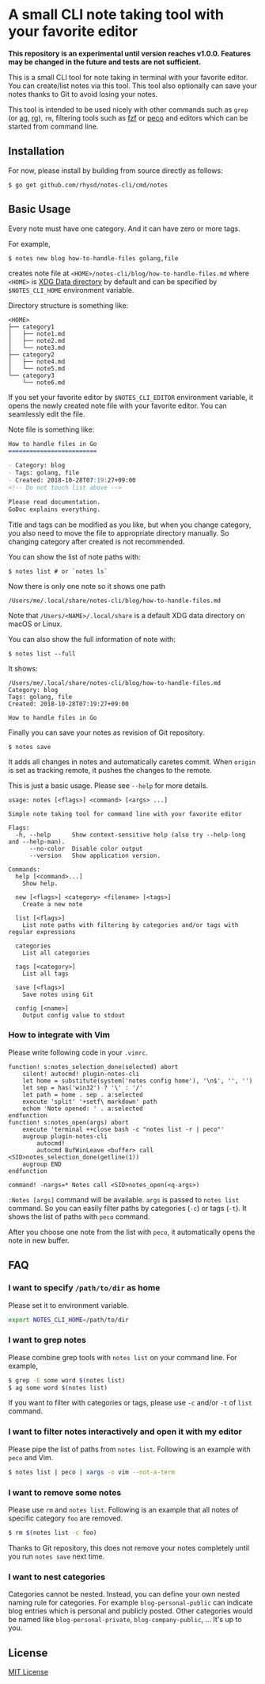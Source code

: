 A small CLI note taking tool with your favorite editor
======================================================

**This repository is an experimental until version reaches v1.0.0. Features may be changed in the future and tests are not sufficient.**

This is a small CLI tool for note taking in terminal with your favorite editor.
You can create/list notes via this tool.
This tool also optionally can save your notes thanks to Git to avoid losing your notes.

This tool is intended to be used nicely with other commands such as `grep` (or [ag][], [rg][]),
`rm`, filtering tools such as [fzf][] or [peco][] and editors which can be started from command line.

## Installation

For now, please install by building from source directly as follows:

```
$ go get github.com/rhysd/notes-cli/cmd/notes
```

## Basic Usage

Every note must have one category. And it can have zero or more tags.

For example,

```
$ notes new blog how-to-handle-files golang,file
```

creates note file at `<HOME>/notes-cli/blog/how-to-handle-files.md` where `<HOME>` is
[XDG Data directory][xdg-dirs] by default and can be specified by `$NOTES_CLI_HOME` environment
variable.

Directory structure is something like:

```
<HOME>
├── category1
│   ├── note1.md
│   ├── note2.md
│   └── note3.md
├── category2
│   ├── note4.md
│   └── note5.md
└── category3
    └── note6.md
```

If you set your favorite editor by `$NOTES_CLI_EDITOR` environment variable, it opens the newly
created note file with your favorite editor. You can seamlessly edit the file.

Note file is something like:

```markdown
How to handle files in Go
=========================

- Category: blog
- Tags: golang, file
- Created: 2018-10-28T07:19:27+09:00
<!-- Do not touch list above -->

Please read documentation.
GoDoc explains everything.
```

Title and tags can be modified as you like, but when you change category, you also need to move
the file to appropriate directory manually. So changing category after created is not recommended.

You can show the list of note paths with:

```
$ notes list # or `notes ls`
```

Now there is only one note so it shows one path

```
/Users/me/.local/share/notes-cli/blog/how-to-handle-files.md
```

Note that `/Users/<NAME>/.local/share` is a default XDG data directory on macOS or Linux.

You can also show the full information of note with:

```
$ notes list --full
```

It shows:

```
/Users/me/.local/share/notes-cli/blog/how-to-handle-files.md
Category: blog
Tags: golang, file
Created: 2018-10-28T07:19:27+09:00

How to handle files in Go

```

Finally you can save your notes as revision of Git repository.

```
$ notes save
```

It adds all changes in notes and automatically caretes commit.
When `origin` is set as tracking remote, it pushes the changes to the remote.

This is just a basic usage. Please see `--help` for more details.

```
usage: notes [<flags>] <command> [<args> ...]

Simple note taking tool for command line with your favorite editor

Flags:
  -h, --help      Show context-sensitive help (also try --help-long and --help-man).
      --no-color  Disable color output
      --version   Show application version.

Commands:
  help [<command>...]
    Show help.

  new [<flags>] <category> <filename> [<tags>]
    Create a new note

  list [<flags>]
    List note paths with filtering by categories and/or tags with regular expressions

  categories
    List all categories

  tags [<category>]
    List all tags

  save [<flags>]
    Save notes using Git

  config [<name>]
    Output config value to stdout

```

### How to integrate with Vim

Please write following code in your `.vimrc`.

```vim
function! s:notes_selection_done(selected) abort
    silent! autocmd! plugin-notes-cli
    let home = substitute(system('notes config home'), '\n$', '', '')
    let sep = has('win32') ? '\' : '/'
    let path = home . sep . a:selected
    execute 'split' '+setf\ markdown' path
    echom 'Note opened: ' . a:selected
endfunction
function! s:notes_open(args) abort
    execute 'terminal ++close bash -c "notes list -r | peco"'
    augroup plugin-notes-cli
        autocmd!
        autocmd BufWinLeave <buffer> call <SID>notes_selection_done(getline(1))
    augroup END
endfunction

command! -nargs=* Notes call <SID>notes_open(<q-args>)
```

`:Notes [args]` command will be available. `args` is passed to `notes list` command.
So you can easily filter paths by categories (`-c`) or tags (`-t`). It shows the list of paths with
`peco` command.

After you choose one note from the list with `peco`, it automatically opens the note in new buffer.

## FAQ

### I want to specify `/path/to/dir` as home

Please set it to environment variable.

```sh
export NOTES_CLI_HOME=/path/to/dir
```

### I want to grep notes

Please combine grep tools with `notes list` on your command line. For example,

```sh
$ grep -E some word $(notes list)
$ ag some word $(notes list)
```

If you want to filter with categories or tags, please use `-c` and/or `-t` of `list` command.

### I want to filter notes interactively and open it with my editor

Please pipe the list of paths from `notes list`. Following is an example with `peco` and Vim.

```sh
$ notes list | peco | xargs -o vim --not-a-term
```

### I want to remove some notes

Please use `rm` and `notes list`. Following is an example that all notes of specific category `foo`
are removed.

```sh
$ rm $(notes list -c foo)
```

Thanks to Git repository, this does not remove your notes completely until you run `notes save`
next time.

### I want to nest categories

Categories cannot be nested. Instead, you can define your own nested naming rule for categories.
For example `blog-personal-public` can indicate blog entries which is personal and publicly posted.
Other categories would be named like `blog-personal-private`, `blog-company-public`, ...
It's up to you.

## License

[MIT License](LICENSE.txt)

[ag]: https://github.com/ggreer/the_silver_searcher
[rg]: https://github.com/BurntSushi/ripgrep
[fzf]: https://github.com/junegunn/fzf
[peco]: https://github.com/peco/peco
[xdg-dirs]: https://wiki.archlinux.org/index.php/XDG_Base_Directory
